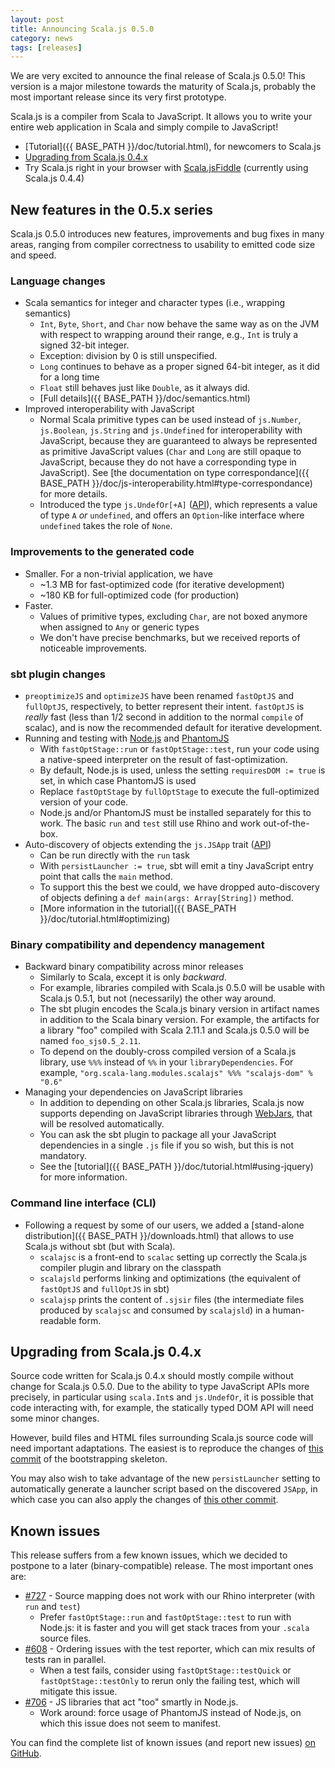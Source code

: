 ```yaml
---
layout: post
title: Announcing Scala.js 0.5.0
category: news
tags: [releases]
---
```



We are very excited to announce the final release of Scala.js 0.5.0!
This version is a major milestone towards the maturity of Scala.js, probably
the most important release since its very first prototype.

Scala.js is a compiler from Scala to JavaScript. It allows you to write your
entire web application in Scala and simply compile to JavaScript!
<!--more-->

*   [Tutorial]({{ BASE_PATH }}/doc/tutorial.html),
    for newcomers to Scala.js
*   [Upgrading from Scala.js 0.4.x](./#upgrading)
*   Try Scala.js right in your browser with
    [Scala.jsFiddle](http://www.scala-js-fiddle.com/)
    (currently using Scala.js 0.4.4)

## New features in the 0.5.x series

Scala.js 0.5.0 introduces new features, improvements and bug fixes in many
areas, ranging from compiler correctness to usability to emitted code size and
speed.

### Language changes

*   Scala semantics for integer and character types (i.e., wrapping semantics)
    *   `Int`, `Byte`, `Short`, and `Char` now behave the same way as on the
        JVM with respect to wrapping around their range, e.g., `Int` is truly
        a signed 32-bit integer.
    *   Exception: division by 0 is still unspecified.
    *   `Long` continues to behave as a proper signed 64-bit integer, as it
        did for a long time
    *   `Float` still behaves just like `Double`, as it always did.
    *   [Full details]({{ BASE_PATH }}/doc/semantics.html)
*   Improved interoperability with JavaScript
    *   Normal Scala primitive types can be used instead of `js.Number`,
        `js.Boolean`, `js.String` and `js.Undefined` for interoperability with
        JavaScript, because they are guaranteed to always be represented as
        primitive JavaScript values (`Char` and `Long` are still opaque to
        JavaScript, because they do not have a corresponding type in JavaScript).
        See [the documentation on type correspondance]({{ BASE_PATH }}/doc/js-interoperability.html#type-correspondance)
        for more details.
    *   Introduced the type `js.UndefOr[+A]`
        ([API](http://www.scala-js.org/api/scalajs-library/0.5.0/#scala.scalajs.js.UndefOr)),
        which represents a value of type `A` _or_ `undefined`, and offers an
        `Option`-like interface where `undefined` takes the role of `None`.

### Improvements to the generated code

*   Smaller. For a non-trivial application, we have
    *   ~1.3 MB for fast-optimized code (for iterative development)
    *   ~180 KB for full-optimized code (for production)
*   Faster.
    *   Values of primitive types, excluding `Char`, are not boxed anymore when
        assigned to `Any` or generic types
    *   We don't have precise benchmarks, but we received reports of noticeable
        improvements.

### sbt plugin changes

*   `preoptimizeJS` and `optimizeJS` have been renamed `fastOptJS` and
    `fullOptJS`, respectively, to better represent their intent.
    `fastOptJS` is *really* fast (less than 1/2 second in addition to the
    normal `compile` of scalac), and is now the recommended default for
    iterative development.
*   Running and testing with [Node.js](http://nodejs.org/) and
    [PhantomJS](http://phantomjs.org/)
    *   With `fastOptStage::run` or `fastOptStage::test`, run your code using
        a native-speed interpreter on the result of fast-optimization.
    *   By default, Node.js is used, unless the setting `requiresDOM := true`
        is set, in which case PhantomJS is used
    *   Replace `fastOptStage` by `fullOptStage` to execute the full-optimized
        version of your code.
    *   Node.js and/or PhantomJS must be installed separately for this to work.
        The basic `run` and `test` still use Rhino and work out-of-the-box.
*   Auto-discovery of objects extending the `js.JSApp` trait
    ([API](http://www.scala-js.org/api/scalajs-library/0.5.0/#scala.scalajs.js.JSApp))
    *   Can be run directly with the `run` task
    *   With `persistLauncher := true`, sbt will emit a tiny JavaScript entry
        point that calls the `main` method.
    *   To support this the best we could, we have dropped auto-discovery of
        objects defining a `def main(args: Array[String])` method.
    *   [More information in the tutorial]({{ BASE_PATH }}/doc/tutorial.html#optimizing)

### Binary compatibility and dependency management

*   Backward binary compatibility across minor releases
    *   Similarly to Scala, except it is only _backward_.
    *   For example, libraries compiled with Scala.js 0.5.0 will be usable with
        Scala.js 0.5.1, but not (necessarily) the other way around.
    *   The sbt plugin encodes the Scala.js binary version in artifact names
        in addition to the Scala binary version.
        For example, the artifacts for a library "foo" compiled with
        Scala 2.11.1 and Scala.js 0.5.0 will be named `foo_sjs0.5_2.11`.
    *   To depend on the doubly-cross compiled version of a Scala.js library,
        use `%%%` instead of `%%` in your `libraryDependencies`. For example,
        `"org.scala-lang.modules.scalajs" %%% "scalajs-dom" % "0.6"`
*   Managing your dependencies on JavaScript libraries
    *   In addition to depending on other Scala.js libraries, Scala.js now
        supports depending on JavaScript libraries through
        [WebJars](http://www.webjars.org/), that will be resolved automatically.
    *   You can ask the sbt plugin to package all your JavaScript dependencies
        in a single `.js` file if you so wish, but this is not mandatory.
    *   See the [tutorial]({{ BASE_PATH }}/doc/tutorial.html#using-jquery) for more information.

### Command line interface (CLI)

*   Following a request by some of our users, we added a
    [stand-alone distribution]({{ BASE_PATH }}/downloads.html) that allows to
    use Scala.js without sbt (but with Scala).
    *   `scalajsc` is a front-end to `scalac` setting up correctly the Scala.js
        compiler plugin and library on the classpath
    *   `scalajsld` performs linking and optimizations (the equivalent of
        `fastOptJS` and `fullOptJS` in sbt)
    *   `scalajsp` prints the content of `.sjsir` files (the intermediate files
        produced by `scalajsc` and consumed by `scalajsld`) in a human-readable
        form.

## <a name="upgrading"></a> Upgrading from Scala.js 0.4.x

Source code written for Scala.js 0.4.x should mostly compile without change
for Scala.js 0.5.0. Due to the ability to type JavaScript APIs more precisely,
in particular using `scala.Int`s and `js.UndefOr`, it is possible that code
interacting with, for example, the statically typed DOM API will need some
minor changes.

However, build files and HTML files surrounding Scala.js source code will need
important adaptations. The easiest is to reproduce the changes of
[this commit](https://github.com/sjrd/scala-js-example-app/commit/45de74a6a029eb9d11579f667a622a8393a7b143)
of the bootstrapping skeleton.

You may also wish to take advantage of the new `persistLauncher` setting to
automatically generate a launcher script based on the discovered `JSApp`, in
which case you can also apply the changes of
[this other commit](https://github.com/sjrd/scala-js-example-app/commit/b4cf28f7e6d5447fde248369a6f62d718c3f8aca).

## Known issues

This release suffers from a few known issues, which we decided to postpone to
a later (binary-compatible) release. The most important ones are:

*   [#727](https://github.com/scala-js/scala-js/issues/727) -
    Source mapping does not work with our Rhino interpreter (with `run` and
    `test`)
    *   Prefer `fastOptStage::run` and `fastOptStage::test` to run with Node.js:
        it is faster and you will get stack traces from your `.scala` source
        files.
*   [#608](https://github.com/scala-js/scala-js/issues/608) -
    Ordering issues with the test reporter, which can mix results of tests
    ran in parallel.
    *   When a test fails, consider using `fastOptStage::testQuick` or
        `fastOptStage::testOnly` to rerun only the failing test, which will
        mitigate this issue.
*   [#706](https://github.com/scala-js/scala-js/issues/706) -
    JS libraries that act "too" smartly in Node.js.
    *   Work around: force usage of PhantomJS instead of Node.js, on which this
        issue does not seem to manifest.

You can find the complete list of known issues (and report new issues)
[on GitHub](https://github.com/scala-js/scala-js/issues).
